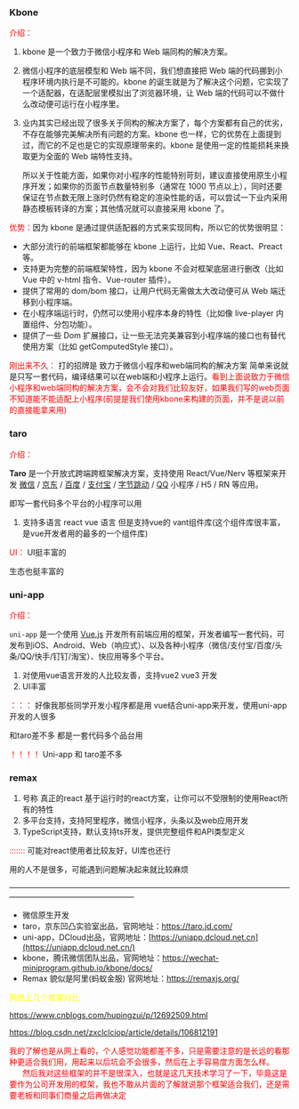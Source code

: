 ### Kbone

<font color="red">介绍：</font>

1. kbone 是一个致力于微信小程序和 Web 端同构的解决方案。

2. 微信小程序的底层模型和 Web 端不同，我们想直接把 Web 端的代码挪到小程序环境内执行是不可能的。kbone 的诞生就是为了解决这个问题，它实现了一个适配器，在适配层里模拟出了浏览器环境，让 Web 端的代码可以不做什么改动便可运行在小程序里。

3. 业内其实已经出现了很多关于同构的解决方案了，每个方案都有自己的优劣，不存在能够完美解决所有问题的方案。kbone 也一样，它的优势在上面提到过，而它的不足也是它的实现原理带来的。kbone 是使用一定的性能损耗来换取更为全面的 Web 端特性支持。

   所以关于性能方面，如果你对小程序的性能特别苛刻，建议直接使用原生小程序开发；如果你的页面节点数量特别多（通常在 1000 节点以上），同时还要保证在节点数无限上涨时仍然有稳定的渲染性能的话，可以尝试一下业内采用静态模板转译的方案；其他情况就可以直接采用 kbone 了。

<font color="red">优势：</font>因为 kbone 是通过提供适配器的方式来实现同构，所以它的优势很明显：

- 大部分流行的前端框架都能够在 kbone 上运行，比如 Vue、React、Preact 等。
- 支持更为完整的前端框架特性，因为 kbone 不会对框架底层进行删改（比如 Vue 中的 v-html 指令、Vue-router 插件）。
- 提供了常用的 dom/bom 接口，让用户代码无需做太大改动便可从 Web 端迁移到小程序端。
- 在小程序端运行时，仍然可以使用小程序本身的特性（比如像 live-player 内置组件、分包功能）。
- 提供了一些 Dom 扩展接口，让一些无法完美兼容到小程序端的接口也有替代使用方案（比如 getComputedStyle 接口）。

<font color="red">刚出来不久：</font> 打的招牌是  致力于微信小程序和web端同构的解决方案 简单来说就是只写一套代码，编译结果可以在web端和小程序上运行。<font color="red">看到上面说致力于微信小程序和web端同构的解决方案，会不会对我们比较友好，如果我们写的web页面不知道能不能适配上小程序(前提是我们使用kbone来构建的页面，并不是说以前的直接能拿来用)</font>

### taro

<font color="red">介绍：</font>

**Taro** 是一个开放式跨端跨框架解决方案，支持使用 React/Vue/Nerv 等框架来开发 [微信](https://mp.weixin.qq.com/) / [京东](https://mp.jd.com/?entrance=taro) / [百度](https://smartprogram.baidu.com/) / [支付宝](https://mini.open.alipay.com/) / [字节跳动](https://developer.toutiao.com/) / [QQ](https://q.qq.com/) 小程序 / H5 / RN 等应用。

即写一套代码多个平台的小程序可以用

1. 支持多语言 react  vue 语言    但是支持vue的 vant组件库(这个组件库很丰富，是vue开发者用的最多的一个组件库)

<font color="red">UI：</font> UI挺丰富的

生态也挺丰富的



### uni-app

<font color="red">介绍：</font>

`uni-app` 是一个使用 [Vue.js](https://vuejs.org/) 开发所有前端应用的框架，开发者编写一套代码，可发布到iOS、Android、Web（响应式）、以及各种小程序（微信/支付宝/百度/头条/QQ/快手/钉钉/淘宝）、快应用等多个平台。

1. 对使用vue语言开发的人比较友善，支持vue2 vue3 开发
2. UI丰富

<font color="red">：：：</font> 好像我那些同学开发小程序都是用 vue结合uni-app来开发，使用uni-app开发的人很多

和taro差不多  都是一套代码多个品台用

<font color="red">！！！！</font> Uni-app 和 taro差不多

### remax

1. 号称 真正的react 基于运行时的react方案，让你可以不受限制的使用React所有的特性
2. 多平台支持，支持阿里程序，微信小程序，头条以及web应用开发
3. TypeScript支持，默认支持ts开发，提供完整组件和API类型定义

<font color="red">:::::::</font> 可能对react使用者比较友好，UI库也还行

用的人不是很多，可能遇到问题解决起来就比较麻烦

————————————————————————————————————————————————————

- 微信原生开发
- taro，京东凹凸实验室出品，官网地址：https://taro.jd.com/
- uni-app，DCloud出品，官网地址：[https://uniapp.dcloud.net.cn](https://uniapp.dcloud.net.cn/)
- kbone，腾讯微信团队出品，官网地址：https://wechat-miniprogram.github.io/kbone/docs/
- Remax 貌似是阿里(蚂蚁金服) 官网地址：https://remaxjs.org/

<font color="yellow">网络上几个框架对比</font>

https://www.cnblogs.com/hupingzui/p/12692509.html

https://blog.csdn.net/zxclclciop/article/details/106812191





<font color="red">我的了解也是从网上看的，个人感觉功能都差不多，只是需要注意的是长远的看那种更适合我们用，用起来以后坑会不会很多，然后在上手容易度方面怎么样。             然后我对这些框架的并不是很深入，也就是这几天技术学习了一下，毕竟这是要作为公司开发用的框架，我也不敢从片面的了解就说那个框架适合我们，还是需要老板和同事们商量之后再做决定</font>